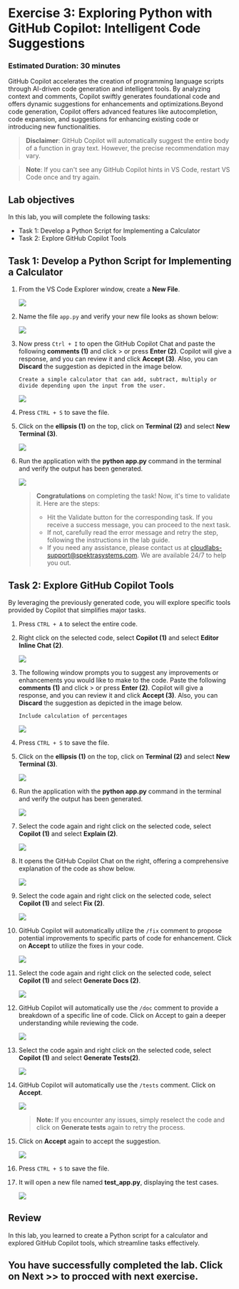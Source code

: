 # Exercise 3: Exploring Python with GitHub Copilot: Intelligent Code Suggestions

### Estimated Duration: 30 minutes

GitHub Copilot accelerates the creation of programming language scripts through AI-driven code generation and intelligent tools. By analyzing context and comments, Copilot swiftly generates foundational code and offers dynamic suggestions for enhancements and optimizations.Beyond code generation, Copilot offers advanced features like autocompletion, code expansion, and suggestions for enhancing existing code or introducing new functionalities. 

> **Disclaimer**: GitHub Copilot will automatically suggest the entire body of a function in gray text. However, the precise recommendation may vary.

> **Note**: If you can't see any GitHub Copilot hints in VS Code, restart VS Code once and try again.

## Lab objectives

In this lab, you will complete the following tasks:

- Task 1:  Develop a Python Script for Implementing a Calculator
- Task 2: Explore GitHub Copilot Tools

## Task 1:  Develop a Python Script for Implementing a Calculator

1. From the VS Code Explorer window, create a **New File**.

   ![](../media/py10.png)

1. Name the file `app.py` and verify your new file looks as shown below:

   ![](../media/app1.png)

1. Now press `Ctrl + I` to open the GitHub Copilot Chat and paste the following **comments (1)** and click > or press **Enter (2)**. Copilot will give a response, and you can review it and click **Accept (3)**. Also, you can **Discard** the suggestion as depicted in the image below.
   
   ```
   Create a simple calculator that can add, subtract, multiply or divide depending upon the input from the user.
   ```

   ![](../media/hub66.png)

1. Press `CTRL + S` to save the file.

1. Click on the **ellipsis (1)** on the top, click on **Terminal (2)** and select **New Terminal (3)**.

   ![](../media/openterminal.png)

1. Run the application with the **python app.py** command in the terminal and verify the output has been generated.

   ![](../media/image.png)   

      > **Congratulations** on completing the task! Now, it's time to validate it. Here are the steps:
      > - Hit the Validate button for the corresponding task. If you receive a success message, you can proceed to the next task.
      > - If not, carefully read the error message and retry the step, following the instructions in the lab guide. 
      > - If you need any assistance, please contact us at cloudlabs-support@spektrasystems.com. We are available 24/7 to help you out.

      <validation step="dcf6ca04-ca3f-4b95-80f1-a80697dbc063" />

## Task 2: Explore GitHub Copilot Tools

By leveraging the previously generated code, you will explore specific tools provided by Copilot that simplifies major tasks.

1. Press `CTRL + A` to select the entire code.

1. Right click on the selected code, select **Copilot (1)** and select **Editor Inline Chat (2)**.

      ![](../media/new-githubcopilot-feb-5.png)

1. The following window prompts you to suggest any improvements or enhancements you would like to make to the code. Paste the following **comments (1)** and click > or press **Enter (2)**. Copilot will give a response, and you can review it and click **Accept (3)**. Also, you can **Discard** the suggestion as depicted in the image below.

   ```
   Include calculation of percentages
   ```
   
   ![](../media/py4.png)

1. Press `CTRL + S` to save the file.

1. Click on the **ellipsis (1)** on the top, click on **Terminal (2)** and select **New Terminal (3)**.

      ![](../media/openterminal.png)
   
1. Run the application with the **python app.py** command in the terminal and verify the output has been generated.

      ![](../media/pythonapp.png)

1. Select the code again and right click on the selected code, select **Copilot (1)** and select **Explain (2)**.

   ![](../media/new-githubcopilot-feb-6.png)

1. It opens the GitHub Copilot Chat on the right, offering a comprehensive explanation of the code as show below.

      ![](../media/hub65.png)

1. Select the code again and right click on the selected code, select **Copilot (1)** and select **Fix (2)**.

   ![](../media/new-githubcopilot-feb-7.png)

1. GitHub Copilot will automatically utilize the `/fix` comment to propose potential improvements to specific parts of code for enhancement. Click on **Accept** to utilize the fixes in your code.

      ![](../media/py7.png)

1. Select the code again and right click on the selected code, select **Copilot (1)** and select **Generate Docs (2)**.

      ![](../media/new-githubcopilot-feb-8.png)

1. GitHub Copilot will automatically use the `/doc` comment to provide a breakdown of a specific line of code. Click on Accept to gain a deeper understanding while reviewing the code.

      ![](../media/py8.png)

1. Select the code again and right click on the selected code, select **Copilot (1)** and select **Generate Tests(2)**.

      ![](../media/new-githubcopilot-feb-9.png)

1. GitHub Copilot will automatically use the `/tests` comment. Click on **Accept**.

      ![](../media/E3T2S14-0303.png)

    >**Note:** If you encounter any issues, simply reselect the code and click on **Generate tests** again to retry the process.

1. Click on **Accept** again to accept the suggestion.

      ![](../media/E3T2S14.1-0303.png)

1. Press `CTRL + S` to save the file.       

1. It will open a new file named **test_app.py**, displaying the test cases.

      ![](../media/E3T2S16-0303.png)

## Review
In this lab, you learned to create a Python script for a calculator and explored GitHub Copilot tools, which streamline tasks effectively.
  
## You have successfully completed the lab. Click on **Next >>** to procced with next exercise.

